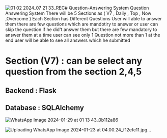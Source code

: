 ![01 02 2024_07 21 33_REC](https://github.com/umairchanna57/Multilingual-chatbot/assets/99108150/9b04c40a-d6f9-4f52-b2db-84d408ca7b40)﻿# Question-Answering System
Question Answering System
There will be 5 Sections as (  V7 ,  Daily , Top ,  Now  ,Overcome ) Each Section has Different Questions User will able to answer them there are few questions which are mandotiry to answer or user can skip the question if he did't answer them but there are few mandatory to answer them at a time user can see only 1 Question not more than 1 at the end user will be able to see all answers which he submitted 

# Section (V7)  :  can be select any question from the section 2,4,5 
## Backend : Flask 
## Database : SQLAlchemy 


![WhatsApp Image 2024-01-29 at 01 13 43_0b112a86](https://github.com/umairchanna57/Multilingual-chatbot/assets/99108150/4dfd8a3f-48da-4fd1-9c44-cc9a6a12ea1d)



![Uploading WhatsApp Image 2024-01-23 at 04.00.24_f12efc11.jpg…]()
